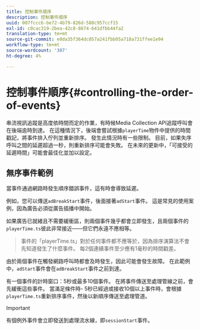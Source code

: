 ```yaml
---
title: 控制事件順序
description: 控制事件順序
uuid: 007fccc6-be72-4b79-826d-588c957ccf15
exl-id: c0cac319-2bea-42c8-8674-641dfbb44fa2
translation-type: tm+mt
source-git-commit: e0da35f364dc057a241fbb05a718a731ffee1e94
workflow-type: tm+mt
source-wordcount: '307'
ht-degree: 4%

---
```


# 控制事件順序{#controlling-the-order-of-events}

串流視訊追蹤是高度依時間而定的作業，有時候Media Collection API追蹤呼叫會在後端逾時到達。 在這種情況下，後端會嘗試根據`playerTime`物件中提供的時間戳記，將事件排入佇列並重新排序。  發生此情況時有一些限制。 目前，如果失序呼叫之間的延遲超過一秒，則重新排序可能會失敗。 在未來的更新中，「可接受的延遲時間」可能會最佳化並加以設定。

## 無序事件範例
當事件通過網路時發生順序錯誤事件，這有時會導致延遲。

例如，您可以傳送`adBreakStart`事件，後面接著`adStart`事件。 這是常見的使用案例，因為廣告必須從廣告插播中開始。

如果廣告已就緒且不需要緩衝區，則兩個事件幾乎都會立即發生，且兩個事件的`playerTime.ts`彼此非常接近——但它們永遠不應相等。

> 事件的「playerTime.ts」對於任何事件都不應等於，因為排序演算法不會先知道發生了什麼事件。 每2個連續事件至少應有1毫秒的時間戳差。

由於兩個事件在觸發網路呼叫時都會及時發生，因此可能會發生故障。 在此範例中，`adStart`事件會在`adBreakStart`事件之前到達。


有一個事件的計時窗口：5秒或最多10個事件。 在將事件傳送至處理管線之前，會先緩衝這些事件。 當滿足條件時- 5秒已經過或接收10個以上事件時，會根據`playerTime.ts`重新排序事件，然後以新順序傳送至處理管道。

>[!IMPORTANT]
>
>有個例外事件會立即發送到處理流水線，即`sessionStart`事件。
